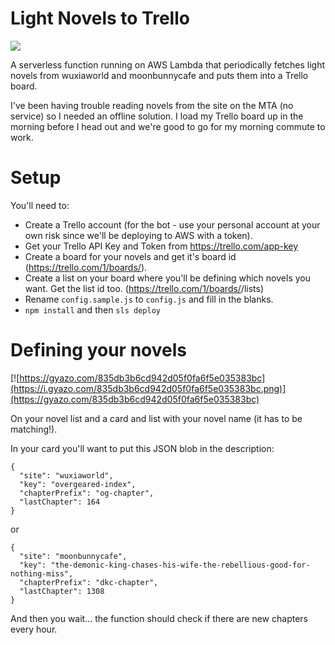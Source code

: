 # Light Novels to Trello

![](https://media.giphy.com/media/l3mZ71Pw3D6xQ0brG/giphy.gif)

A serverless function running on AWS Lambda that periodically fetches light novels from wuxiaworld and moonbunnycafe and puts them into a Trello board.

I've been having trouble reading novels from the site on the MTA (no service) so I needed an offline solution. I load my Trello board up in the morning before I head out and we're good to go for my morning commute to work.

# Setup

You'll need to:

- Create a Trello account (for the bot - use your personal account at your own risk since we'll be deploying to AWS with a token).
- Get your Trello API Key and Token from https://trello.com/app-key
- Create a board for your novels and get it's board id (https://trello.com/1/boards/<boardShortId>).
- Create a list on your board where you'll be defining which novels you want. Get the list id too. (https://trello.com/1/boards/<boardShortId>/lists)
- Rename `config.sample.js` to `config.js` and fill in the blanks.
- `npm install` and then `sls deploy`

# Defining your novels

[![https://gyazo.com/835db3b6cd942d05f0fa6f5e035383bc](https://i.gyazo.com/835db3b6cd942d05f0fa6f5e035383bc.png)](https://gyazo.com/835db3b6cd942d05f0fa6f5e035383bc)

On your novel list and a card and list with your novel name (it has to be matching!).

In your card you'll want to put this JSON blob in the description:

```
{
  "site": "wuxiaworld",
  "key": "overgeared-index",
  "chapterPrefix": "og-chapter",
  "lastChapter": 164
}
```

or 


```
{
  "site": "moonbunnycafe",
  "key": "the-demonic-king-chases-his-wife-the-rebellious-good-for-nothing-miss",
  "chapterPrefix": "dkc-chapter",
  "lastChapter": 1308
}
```

And then you wait... the function should check if there are new chapters every hour.
